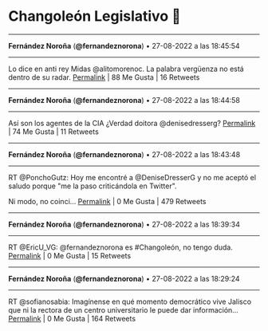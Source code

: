 # Changoleón Legislativo 🙈
*****
**Fernández Noroña** (**@fernandeznorona**) • 27-08-2022 a las 18:45:54
*****
Lo dice en anti rey Midas @alitomorenoc. La palabra vergüenza no está dentro de su radar.
[Permalink](https://twitter.com/fernandeznorona/status/1563719493980983297) | 88 Me Gusta | 16 Retweets
*****
**Fernández Noroña** (**@fernandeznorona**) • 27-08-2022 a las 18:44:58
*****
Así son los agentes de la CIA ¿Verdad doitora @denisedresserg?
[Permalink](https://twitter.com/fernandeznorona/status/1563719259947237376) | 74 Me Gusta | 11 Retweets
*****
**Fernández Noroña** (**@fernandeznorona**) • 27-08-2022 a las 18:43:48
*****
RT @PonchoGutz: Hoy me encontré a @DeniseDresserG y no me aceptó el saludo porque "me la paso criticándola en Twitter".


Ni modo, no coinci…
[Permalink](https://twitter.com/fernandeznorona/status/1563718965070807040) | 0 Me Gusta | 479 Retweets
*****
**Fernández Noroña** (**@fernandeznorona**) • 27-08-2022 a las 18:39:34
*****
RT @EricU_VG: @fernandeznorona es #Changoleón, no tengo duda.
[Permalink](https://twitter.com/fernandeznorona/status/1563717898312380416) | 0 Me Gusta | 15 Retweets
*****
**Fernández Noroña** (**@fernandeznorona**) • 27-08-2022 a las 18:29:24
*****
RT @sofianosabia: Imagínense en qué momento democrático vive Jalisco que ni la rectora de un centro universitario le puede dar información…
[Permalink](https://twitter.com/fernandeznorona/status/1563715341947215872) | 0 Me Gusta | 164 Retweets